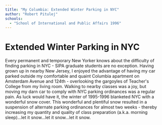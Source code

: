 ```yaml
---
title: "My Columbia: Extended Winter Parking in NYC"
author: "Robert Pitulej"
schools:
  - "School of International and Public Affairs 1996"
---
```


# Extended Winter Parking in NYC

Every permanent and temporary New Yorker knows about the difficulty of finding parking in NYC - SIPA graduate students are no exception.  Having grown up in nearby New Jersey, I enjoyed the advantage of having my car parked outside my comfortable and quaint Columbia apartment on Amsterdam Avenue and 124th - overlooking the gargoyles of Teacher's College from my living room.  Walking to nearby classes was a joy, but moving my darn car to comply with NYC parking ordinances was a regular pain.  As luck would have it, the winter of 1995-1996 blanketed NYC with a wonderful snow cover. This wonderful and plentiful snow resulted in a suspension of alternate parking ordinances for almost two weeks - thereby increasing my quantity and quality of class preparation (a.k.a. morning sleep)...let it snow...let it snow...let it snow.
